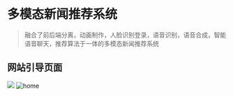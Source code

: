 # 多模态新闻推荐系统

> 融合了前后端分离，动画制作，人脸识别登录，语音识别，语音合成，智能语音聊天，推荐算法于一体的多模态新闻推荐系统

## 网站引导页面

![](https://pic.imgdb.cn/item/613c57c844eaada739ac3bd9.jpg)
![home](https://gitee.com/harrytsz/harrytszBlogPics/raw/master/uPic/home.gif)

